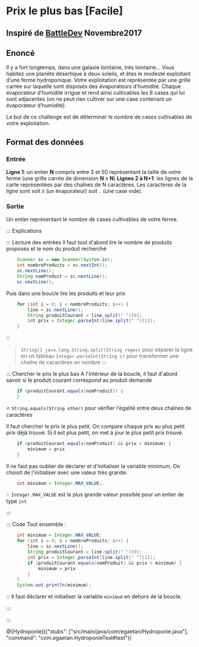# Prix le plus bas [Facile]

## Inspiré de [BattleDev](https://battledev.blogdumoderateur.com/) Novembre2017


## Enoncé


Il y a fort longtemps, dans une galaxie lointaine, très lointaine… Vous habitez une planète désertique à deux soleils, et êtes le modeste exploitant d’une ferme hydroponique. Votre exploitation est représentée par une grille carrée sur laquelle sont disposés des évaporateurs d’humidité. Chaque évaporateur d’humidité irrigue et rend ainsi cultivables les 8 cases qui lui sont adjacentes (on ne peut rien cultiver sur une case contenant un évaporateur d’humidité).

Le but de ce challenge est de déterminer le nombre de cases cultivables de votre exploitation.

## Format des données

### Entrée


**Ligne 1**: un entier **N** compris entre 3 et 50 représentant la taille de votre ferme (une grille carrée de dimension **N** x **N**)
**Lignes 2 à N+1**: les lignes de la carte représentées par des chaînes de N caractères. Les caractères de la ligne sont soit `X` (un évaporateur) soit `.` (une case vide).

### Sortie
Un entier représentant le nombre de cases cultivables de votre ferme.


::: Explications

::: Lecture des entrées
Il faut tout d'abord lire le nombre de produits proposés et le nom du produit recherché
``` java
	Scanner sc = new Scanner(System.in);
	int nombreProduits = sc.nextInt();
	sc.nextLine();
	String nomProduit = sc.nextLine();
	sc.nextLine();
```

Puis dans une boucle lire les produits et leur prix
``` java
	for (int i = 0; i < nombreProduits; i++) {
		line = sc.nextLine();
		String produitCourant = line.split(" ")[0];
		int prix = Integer.parseInt(line.split(" ")[1]);
	}
```		

💡 
>`String[] java.lang.String.split(String regex)` pour séparer la ligne en un tableau
>`Integer.parseInt(String s)` pour transformer une chaîne de caractères en nombre
:::

::: Chercher le prix le plus bas
A l'intérieur de la boucle, il faut d'abord savoir si le produit courant correspond au produit demandé

``` java
	if (produitCourant.equals(nomProduit)) {
	}
```	

🔥 `String.equals(String other)` pour vérifier l'égalité entre deux chaînes de caractères

Il faut chercher le prix le plus petit.
On compare chaque prix au plus petit prix déjà trouvé.
Si il est plus petit, on met à jour le plus petit prix trouvé.

``` java
	if (produitCourant.equals(nomProduit) && prix < minimum) {
	    minimum = prix
	}
```	


Il ne faut pas oublier de déclarer et d'initialiser la variable minimum.
On choisit de l'initialiser avec une valeur très grande.
```java
    int minimum = Integer.MAX_VALUE;
```

💡 `Integer.MAX_VALUE` est la plus grande valeur possible pour un entier de type `int` 


:::

::: Code
Tout ensemble :

``` java
    int minimum = Integer.MAX_VALUE;
    for (int i = 0; i < nombreProduits; i++) {
		line = sc.nextLine();
		String produitCourant = line.split(" ")[0];
		int prix = Integer.parseInt(line.split(" ")[1]);
	    if (produitCourant.equals(nomProduit) && prix < minimum) {
	        minimum = prix
	    }
	}
	System.out.println(minimum);
```	


💡 Il faut déclarer et initialiser la variable `minimum` en dehors de la boucle.


:::

:::


@[Hydroponie]({"stubs": ["src/main/java/com/egaetan/Hydroponie.java"], "command": "com.egaetan.HydroponieTest#test"})
